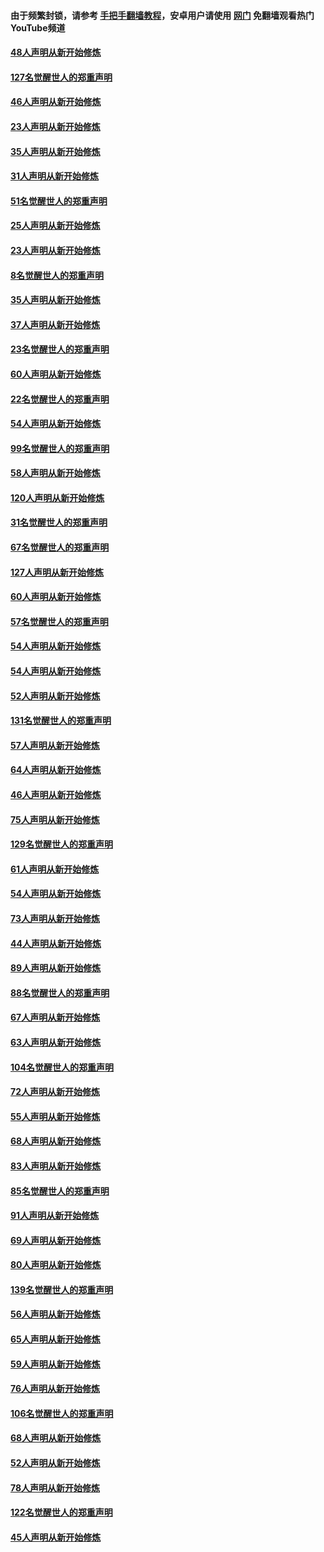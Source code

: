 #### 由于频繁封锁，请参考 [手把手翻墙教程](https://github.com/gfw-breaker/guides/wiki/)，安卓用户请使用 [网门](https://github.com/gfw-breaker/nogfw/blob/master/dl.md?t=02240200) 免翻墙观看热门YouTube频道 

#### [48人声明从新开始修炼](../pages/91/421202.md?t=02240200) 

#### [127名觉醒世人的郑重声明](../pages/91/421224.md?t=02240200) 

#### [46人声明从新开始修炼](../pages/91/421203.md?t=02240200) 

#### [23人声明从新开始修炼](../pages/91/421138.md?t=02240200) 

#### [35人声明从新开始修炼](../pages/91/421122.md?t=02240200) 

#### [31人声明从新开始修炼](../pages/91/421081.md?t=02240200) 

#### [51名觉醒世人的郑重声明](../pages/91/421080.md?t=02240200) 

#### [25人声明从新开始修炼](../pages/91/421020.md?t=02240200) 

#### [23人声明从新开始修炼](../pages/91/420884.md?t=02240200) 

#### [8名觉醒世人的郑重声明](../pages/91/420883.md?t=02240200) 

#### [35人声明从新开始修炼](../pages/91/420809.md?t=02240200) 

#### [37人声明从新开始修炼](../pages/91/420766.md?t=02240200) 

#### [23名觉醒世人的郑重声明](../pages/91/420765.md?t=02240200) 

#### [60人声明从新开始修炼](../pages/91/420727.md?t=02240200) 

#### [22名觉醒世人的郑重声明](../pages/91/420726.md?t=02240200) 

#### [54人声明从新开始修炼](../pages/91/420529.md?t=02240200) 

#### [99名觉醒世人的郑重声明](../pages/91/420528.md?t=02240200) 

#### [58人声明从新开始修炼](../pages/91/420198.md?t=02240200) 

#### [120人声明从新开始修炼](../pages/91/420141.md?t=02240200) 

#### [31名觉醒世人的郑重声明](../pages/91/420197.md?t=02240200) 

#### [67名觉醒世人的郑重声明](../pages/91/420140.md?t=02240200) 

#### [127人声明从新开始修炼](../pages/91/420082.md?t=02240200) 

#### [60人声明从新开始修炼](../pages/91/420081.md?t=02240200) 

#### [57名觉醒世人的郑重声明](../pages/91/420080.md?t=02240200) 

#### [54人声明从新开始修炼](../pages/91/419533.md?t=02240200) 

#### [54人声明从新开始修炼](../pages/91/419532.md?t=02240200) 

#### [52人声明从新开始修炼](../pages/91/419531.md?t=02240200) 

#### [131名觉醒世人的郑重声明](../pages/91/419530.md?t=02240200) 

#### [57人声明从新开始修炼](../pages/91/419430.md?t=02240200) 

#### [64人声明从新开始修炼](../pages/91/419429.md?t=02240200) 

#### [46人声明从新开始修炼](../pages/91/419428.md?t=02240200) 

#### [75人声明从新开始修炼](../pages/91/419427.md?t=02240200) 

#### [129名觉醒世人的郑重声明](../pages/91/419426.md?t=02240200) 

#### [61人声明从新开始修炼](../pages/91/419198.md?t=02240200) 

#### [54人声明从新开始修炼](../pages/91/419197.md?t=02240200) 

#### [73人声明从新开始修炼](../pages/91/419196.md?t=02240200) 

#### [44人声明从新开始修炼](../pages/91/419075.md?t=02240200) 

#### [89人声明从新开始修炼](../pages/91/419074.md?t=02240200) 

#### [88名觉醒世人的郑重声明](../pages/91/419195.md?t=02240200) 

#### [67人声明从新开始修炼](../pages/91/419073.md?t=02240200) 

#### [63人声明从新开始修炼](../pages/91/419072.md?t=02240200) 

#### [104名觉醒世人的郑重声明](../pages/91/419071.md?t=02240200) 

#### [72人声明从新开始修炼](../pages/91/418902.md?t=02240200) 

#### [55人声明从新开始修炼](../pages/91/418901.md?t=02240200) 

#### [68人声明从新开始修炼](../pages/91/418900.md?t=02240200) 

#### [83人声明从新开始修炼](../pages/91/418757.md?t=02240200) 

#### [85名觉醒世人的郑重声明](../pages/91/418899.md?t=02240200) 

#### [91人声明从新开始修炼](../pages/91/418756.md?t=02240200) 

#### [69人声明从新开始修炼](../pages/91/418755.md?t=02240200) 

#### [80人声明从新开始修炼](../pages/91/418754.md?t=02240200) 

#### [139名觉醒世人的郑重声明](../pages/91/418753.md?t=02240200) 

#### [56人声明从新开始修炼](../pages/91/418594.md?t=02240200) 

#### [65人声明从新开始修炼](../pages/91/418593.md?t=02240200) 

#### [59人声明从新开始修炼](../pages/91/418592.md?t=02240200) 

#### [76人声明从新开始修炼](../pages/91/418431.md?t=02240200) 

#### [106名觉醒世人的郑重声明](../pages/91/418591.md?t=02240200) 

#### [68人声明从新开始修炼](../pages/91/418430.md?t=02240200) 

#### [52人声明从新开始修炼](../pages/91/418429.md?t=02240200) 

#### [78人声明从新开始修炼](../pages/91/418428.md?t=02240200) 

#### [122名觉醒世人的郑重声明](../pages/91/418427.md?t=02240200) 

#### [45人声明从新开始修炼](../pages/91/418248.md?t=02240200) 

